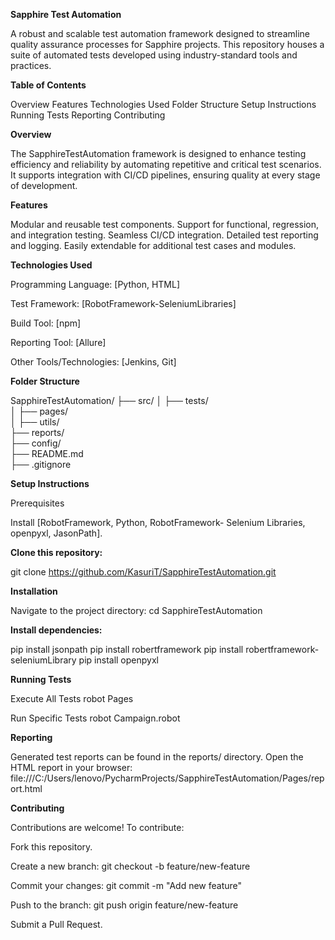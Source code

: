 **Sapphire Test Automation**

A robust and scalable test automation framework designed to streamline quality assurance processes for Sapphire projects. This repository houses a suite of automated tests developed using industry-standard tools and practices.

**Table of Contents**

Overview
Features
Technologies Used
Folder Structure
Setup Instructions
Running Tests
Reporting
Contributing

**Overview**

The SapphireTestAutomation framework is designed to enhance testing efficiency and reliability by automating repetitive and critical test scenarios. It supports integration with CI/CD pipelines, ensuring quality at every stage of development.

**Features**

Modular and reusable test components.
Support for functional, regression, and integration testing.
Seamless CI/CD integration.
Detailed test reporting and logging.
Easily extendable for additional test cases and modules.

**Technologies Used**

Programming Language: [Python, HTML]

Test Framework: [RobotFramework-SeleniumLibraries]

Build Tool: [npm]

Reporting Tool: [Allure]

Other Tools/Technologies: [Jenkins, Git]

**Folder Structure**

SapphireTestAutomation/
├── src/
│   ├── tests/              
│   ├── pages/               
│   ├── utils/              
├── reports/               
├── config/                
├── README.md            
├── .gitignore

**Setup Instructions**

Prerequisites

Install [RobotFramework, Python, RobotFramework- Selenium Libraries, openpyxl, JasonPath].

**Clone this repository:**

git clone https://github.com/KasuriT/SapphireTestAutomation.git

**Installation**

Navigate to the project directory:
cd SapphireTestAutomation

**Install dependencies:**

pip install jsonpath
pip install robertframework
pip install robertframework-seleniumLibrary
pip install openpyxl

**Running Tests**

Execute All Tests 
robot Pages

Run Specific Tests
robot Campaign.robot

**Reporting**

Generated test reports can be found in the reports/ directory. Open the HTML report in your browser:
file:///C:/Users/lenovo/PycharmProjects/SapphireTestAutomation/Pages/report.html

**Contributing**

Contributions are welcome! To contribute:

Fork this repository.

Create a new branch:
git checkout -b feature/new-feature

Commit your changes:
git commit -m "Add new feature"

Push to the branch:
git push origin feature/new-feature

Submit a Pull Request.





